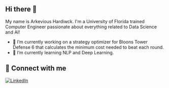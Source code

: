 ## Hi there 👋

My name is Arkevious Hardiwck. I'm a University of Florida trained Computer Engineer passionate about everything related to Data Science and AI!

- 🔭 I’m currently working on a strategy optimizer for Bloons Tower Defense 6 that calculates the minimum cost needed to beat each round.
- 🌱 I’m currently learning NLP and Deep Learning.


## 🔗 Connect with me
[![LinkedIn](https://img.shields.io/badge/LinkedIn-0077B5?style=for-the-badge&logo=linkedin&logoColor=white)](https://www.linkedin.com/in/arkevious-hardwick-b66026b3/)

